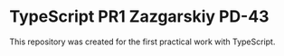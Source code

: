 # ﻿TypeScript PR1 Zazgarskiy PD-43
This repository was created for the first practical work with TypeScript.
